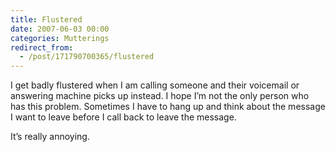 ```yaml
---
title: Flustered
date: 2007-06-03 00:00
categories: Mutterings
redirect_from:
  - /post/171790700365/flustered
---
```

I get badly flustered when I am calling someone and their voicemail or answering machine picks up instead. I hope I&rsquo;m not the only person who has this problem. Sometimes I have to hang up and think about the message I want to leave before I call back to leave the message.

It&rsquo;s really annoying.
